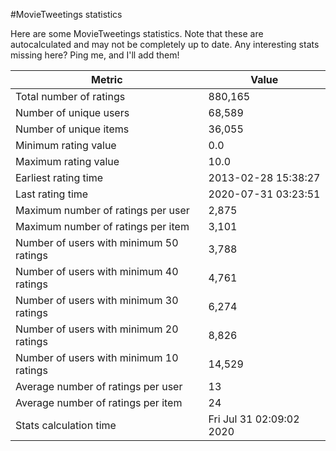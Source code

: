 #MovieTweetings statistics

Here are some MovieTweetings statistics. Note that these are autocalculated and may not be completely up to date. Any interesting stats missing here? Ping me, and I'll add them!

Metric | Value
--- | ---
Total number of ratings                 | 880,165
Number of unique users                  | 68,589
Number of unique items                  | 36,055
Minimum rating value                    | 0.0
Maximum rating value                    | 10.0
Earliest rating time                    | 2013-02-28 15:38:27
Last rating time                        | 2020-07-31 03:23:51
Maximum number of ratings per user      | 2,875
Maximum number of ratings per item      | 3,101
Number of users with minimum 50 ratings | 3,788
Number of users with minimum 40 ratings | 4,761
Number of users with minimum 30 ratings | 6,274
Number of users with minimum 20 ratings | 8,826
Number of users with minimum 10 ratings | 14,529
Average number of ratings per user      | 13
Average number of ratings per item      | 24
Stats calculation time                  | Fri Jul 31 02:09:02 2020

